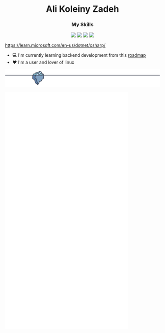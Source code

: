 <h1 align="center">Ali Koleiny Zadeh</h1>
<h3 align="center">My Skills</h3>
<p align="center">
  <a href="https://www.java.com"><img src="https://cdn.jsdelivr.net/gh/devicons/devicon/icons/java/java-original-wordmark.svg" width="70"/></a>
  <a href="https://learn.microsoft.com/en-us/dotnet/csharp/"><img src="https://cdn.jsdelivr.net/gh/devicons/devicon/icons/csharp/csharp-line.svg" width="70"/></a>
  <a href="https://www.linux.org"><img src="https://cdn.jsdelivr.net/gh/devicons/devicon/icons/linux/linux-original.svg" width="70"/></a>
  <a href="https://www.vim.org/"><img src="https://cdn.jsdelivr.net/gh/devicons/devicon/icons/vim/vim-original.svg" width="70"></a>
</p>

https://learn.microsoft.com/en-us/dotnet/csharp/

- 💻 I'm currently learning backend development from this [roadmap](https://roadmap.sh/backend)
- ❤️ I'm a user and lover of linux

![footer-separator](https://raw.githubusercontent.com/alikzalikz/alikzalikz/2ed2f7fb87fc0179c9f811b1e1151e0f15a217d4/repository-footer-separator.svg?sanitize=true)

<img align="left" src="https://github.com/alikzalikz/alikzalikz/blob/main/github-metrics-01.svg" alt="GitHub Metrics 01" width="400px" />
<img align="left" src="https://github.com/alikzalikz/alikzalikz/blob/main/github-metrics-02.svg" alt="GitHub Metrics 02" width="400px" />
